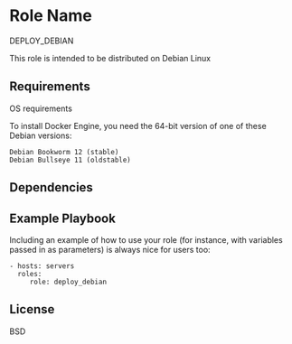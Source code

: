 Role Name
=========

DEPLOY_DEBIAN

This role is intended to be distributed on Debian Linux

Requirements
------------

OS requirements

To install Docker Engine, you need the 64-bit version of one of these Debian versions:

    Debian Bookworm 12 (stable)
    Debian Bullseye 11 (oldstable)


Dependencies
------------


Example Playbook
----------------

Including an example of how to use your role (for instance, with variables passed in as parameters) is always nice for users too:

    - hosts: servers
      roles:
         role: deploy_debian

License
-------

BSD
